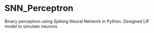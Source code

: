 # SNN_Perceptron
Binary perceptron using Spiking Neural Network in Python. Designed LIF model to simulate neurons.
